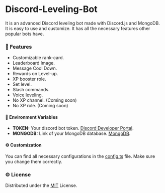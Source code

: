 # Discord-Leveling-Bot

It is an advanced Discord leveling bot made with Discord.js and MongoDB. It is easy to use and customize. It has all the necessary features other popular bots have.

### 🧰 Features

-   Customizable rank-card.
-   Leaderboard Image.
-   Message Cool Down.
-   Rewards on Level-up.
-   XP booster role.
-   Set level.
-   Slash commands.
-   Voice leveling.
-   No XP channel. (Coming soon)
-   No XP role. (Coming soon)

#### 🔐 Environment Variables

-   **TOKEN:** Your discord bot token. [Discord Developer Portal](https://discord.com/developers/applications).
-   **MONGODB:** Link of your MongoDB database. [MongoDB](https://www.mongodb.com/).

#### ⚙ Customization

You can find all necessary configurations in the [config.ts](src/config.ts) file. Make sure you change them correctly.

### © License

Distributed under the [MIT](https://github.com/3N147/Discord-Leveling-Bot/blob/main/LICENSE) License.
